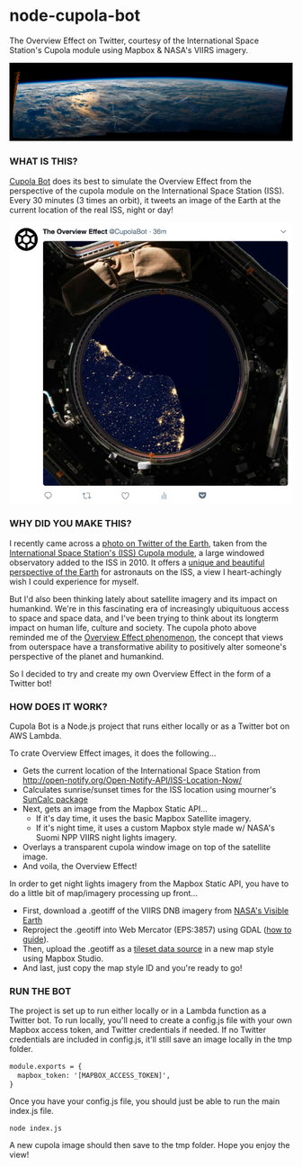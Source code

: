# node-cupola-bot
The Overview Effect on Twitter, courtesy of the International Space Station's Cupola module using Mapbox & NASA's VIIRS imagery.

![](images/cupola-header.png)

### WHAT IS THIS?

[Cupola Bot](https://twitter.com/CupolaBot) does its best to simulate the Overview Effect from the perspective of the cupola module on the International Space Station (ISS). Every 30 minutes (3 times an orbit), it tweets an image of the Earth at the current location of the real ISS, night or day!

<p align="center">
<img src="images/cupola-bot.png" height="500px">
</p>

### WHY DID YOU MAKE THIS?

I recently came across a [photo on Twitter of the Earth](https://twitter.com/archillect/status/975441719520120837), taken from the [International Space Station's (ISS) Cupola module](https://en.wikipedia.org/wiki/Cupola_(ISS_module)), a large windowed observatory added to the ISS in 2010. It offers a [unique and beautiful perspective of the Earth](https://www.youtube.com/watch?v=xngkqPovLu8) for astronauts on the ISS, a view I heart-achingly wish I could experience for myself.

But I'd also been thinking lately about satellite imagery and its impact on humankind. We're in this fascinating era of increasingly ubiquituous access to space and space data, and I've been trying to think about its longterm impact on human life, culture and society. The cupola photo above reminded me of the [Overview Effect phenomenon](https://vimeo.com/55073825), the concept that views from outerspace have a transformative ability to positively alter someone's perspective of the planet and humankind.  

So I decided to try and create my own Overview Effect in the form of a Twitter bot!

### HOW DOES IT WORK?

Cupola Bot is a Node.js project that runs either locally or as a Twitter bot on AWS Lambda.

To crate Overview Effect images, it does the following...

* Gets the current location of the International Space Station from http://open-notify.org/Open-Notify-API/ISS-Location-Now/
* Calculates sunrise/sunset times for the ISS location using mourner's [SunCalc package](https://github.com/mourner/suncalc)
* Next, gets an image from the Mapbox Static API...
  * If it's day time, it uses the basic Mapbox Satellite imagery.
  * If it's night time, it uses a custom Mapbox style made w/ NASA's Suomi NPP VIIRS night lights imagery.
* Overlays a transparent cupola window image on top of the satellite image.
* And voila, the Overview Effect! 

In order to get night lights imagery from the Mapbox Static API, you have to do a little bit of map/imagery processing up front...

* First, download a .geotiff of the VIIRS DNB imagery from [NASA's Visible Earth](https://visibleearth.nasa.gov/view.php?id=79765)
* Reproject the .geotiff into Web Mercator (EPS:3857) using GDAL ([how to guide](https://tilemill-project.github.io/tilemill/docs/guides/reprojecting-geotiff/)).
* Then, upload the .geotiff as a [tileset data source](https://www.mapbox.com/help/uploads/) in a new map style using Mapbox Studio. 
* And last, just copy the map style ID and you're ready to go!

### RUN THE BOT

The project is set up to run either locally or in a Lambda function as a Twitter bot. To run locally, you'll need to create a config.js file with your own Mapbox access token, and Twitter credentials if needed. If no Twitter credentials are included in config.js, it'll still save an image locally in the tmp folder.

~~~~
module.exports = {
  mapbox_token: '[MAPBOX_ACCESS_TOKEN]',
}
~~~~

Once you have your config.js file, you should just be able to run the main index.js file.

~~~~
node index.js
~~~~

A new cupola image should then save to the tmp folder. Hope you enjoy the view!
